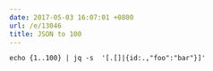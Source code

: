 ```yaml
---
date: 2017-05-03 16:07:01 +0800
url: /e/13046
title: JSON to 100
---
```



	echo {1..100} | jq -s  '[.[]|{id:.,"foo":"bar"}]'
